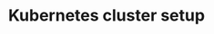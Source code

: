 ---
type: docs
title: "Kubernetes cluster setup"
linkTitle: "How-to: Setup clusters"
weight: 60000
description: >
  How to setup dapr on a kubernetes cluster.
---